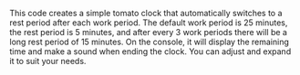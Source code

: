 This code creates a simple tomato clock that automatically switches to a rest period after each work period. The default work period is 25 minutes, the rest period is 5 minutes, and after every 3 work periods there will be a long rest period of 15 minutes. On the console, it will display the remaining time and make a sound when ending the clock. You can adjust and expand it to suit your needs.
